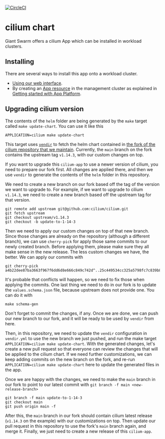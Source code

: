 [![CircleCI](https://circleci.com/gh/giantswarm/cilium-app.svg?style=shield)](https://circleci.com/gh/giantswarm/cilium-app)

# cilium chart

Giant Swarm offers a cilium App which can be installed in workload clusters.

## Installing

There are several ways to install this app onto a workload cluster.

- [Using our web interface](https://docs.giantswarm.io/ui-api/web/app-platform/#installing-an-app).
- By creating an [App resource](https://docs.giantswarm.io/ui-api/management-api/crd/apps.application.giantswarm.io/) in the management cluster as explained in [Getting started with App Platform](https://docs.giantswarm.io/app-platform/getting-started/).

## Upgrading cilium version

The contents of the `helm` folder are being generated by the `make` target called `make update-chart`. You can use it like this

```
APPLICATION=cilium make update-chart
```

This target uses [`vendir`](https://carvel.dev/vendir/) to fetch the helm chart contained in [the fork of the cilium repository that we maintain](https://github.com/giantswarm/cilium-upstream).
Currently, the `main` branch on the fork contains the upstream tag `v1.14.3`, with our custom changes on top.

If you want to upgrade this `cilium-app` to use a newer version of cilium, you need to prepare our fork first.
All changes are applied there, and then we use `vendir` to generate the contents of the `helm` folder in this repository.

We need to create a new branch on our fork based off the tag of the version we want to upgrade to.
For example, if we want to upgrade to cilium `v1.14.3`, we need to create a new branch based off the upstream tag for that version.
```
git remote add upstream git@github.com:cilium/cilium.git
git fetch upstream
git checkout upstream/v1.14.3
git checkout -b update-to-1-14-3
```

Then we need to apply our custom changes on top of that new branch.
Since those changes are already on the repository (although a different branch), we can use `cherry-pick` for apply those same commits to our newly created branch.
Before applying them, please make sure they all make sense in the new release. The less custom changes we have, the better.
We can apply our commits with
```
git cherry-pick a4b22dee87ba3663f967f6dd6d8e666c849c742d^..25c449534cc325a5798fc7c839b8ac33591b3516
```

It's probable that conflicts will happen, so we need to fix those when applying the commits.
One last thing we need to do in our fork is to update the `values.schema.json` file, because upstream does not provide one. You can do it with
```
make schema-gen
```

Don't forget to commit the changes, if any.
Once we are done, we can push our new branch to our fork, and it will be ready to be used by `vendir` from here.

Then, in this repository, we need to update the `vendir` configuration in `vendir.yml` to use the new branch we just pushed, and run the make target `APPLICATION=cilium make update-chart`.
With the generated changes, let's create a new pull request so that everyone can review the changes that will be applied to the cilium chart.
If we need further customizations, we can keep adding commits on the new branch on the fork, and re-run `APPLICATION=cilium make update-chart` here to update the generated files in the app.

Once we are happy with the changes, we need to make the `main` branch in our fork to point to our latest commit with `git branch -f main <new-release-branch>`
```
git branch -f main update-to-1-14-3
git checkout main
git push origin main -f
```

After this, the `main` branch in our fork should contain cilium latest release (`v1.14.3` on the example) with our customizations on top.
Then update our pull request in this repository to use the fork's `main` branch again, and merge it.
Finally, we just need to create a new release of this `cilium-app`.
